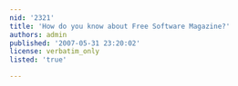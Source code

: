 ```yaml
---
nid: '2321'
title: 'How do you know about Free Software Magazine?'
authors: admin
published: '2007-05-31 23:20:02'
license: verbatim_only
listed: 'true'

---
```

